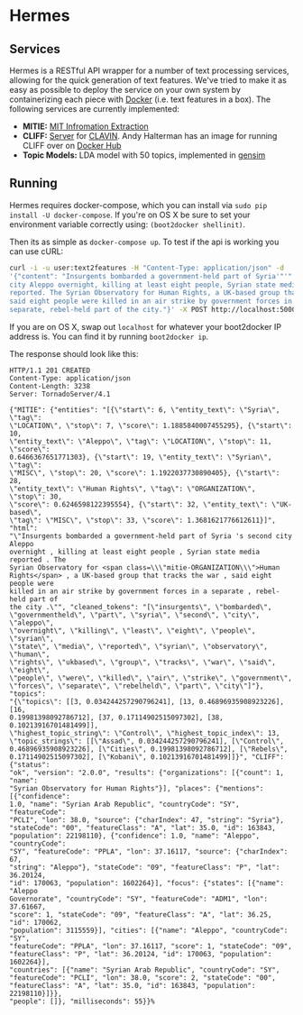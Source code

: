 # Hermes

## Services

Hermes is a RESTful API wrapper for a number of text processing
services, allowing for the quick generation of text features. We've tried to
make it as easy as possible to deploy the service on your own system by
containerizing each piece with [Docker](https://www.docker.com/whatisdocker/) (i.e. text
features in a box). The following services are currently implemented:

- **MITIE:** [MIT Infromation Extraction](https://github.com/mit-nlp/MITIE)
- **CLIFF:** [Server](https://github.com/c4fcm/CLIFF) for
    [CLAVIN](https://github.com/Berico-Technologies/CLAVIN/tree/stable/1.1.x).
    Andy Halterman has an image for running CLIFF over on [Docker
    Hub](https://registry.hub.docker.com/u/ahalterman/cliff/)
- **Topic Models:** LDA model with 50 topics, implemented in
    [gensim](https://radimrehurek.com/gensim/)

## Running

Hermes requires docker-compose, which you can install via `sudo pip install -U
docker-compose`. If you're on OS X be sure to set your environment variable
correctly using: `(boot2docker shellinit)`.

Then its as simple as `docker-compose up`. To test if the api is working you can use cURL:

```bash
curl -i -u user:text2features -H "Content-Type: application/json" -d
'{"content": "Insurgents bombarded a government-held part of Syria'"'"'s second
city Aleppo overnight, killing at least eight people, Syrian state media
reported. The Syrian Observatory for Human Rights, a UK-based group that tracks the war,
said eight people were killed in an air strike by government forces in a
separate, rebel-held part of the city."}' -X POST http://localhost:5000/
```

If you are on OS X, swap out `localhost` for whatever your boot2docker IP
address is. You can find it by running `boot2docker ip`.

The response should look like this:

```http
HTTP/1.1 201 CREATED
Content-Type: application/json
Content-Length: 3238
Server: TornadoServer/4.1

{"MITIE": {"entities": "[{\"start\": 6, \"entity_text\": \"Syria\", \"tag\":
\"LOCATION\", \"stop\": 7, \"score\": 1.1885840007455295}, {\"start\": 10,
\"entity_text\": \"Aleppo\", \"tag\": \"LOCATION\", \"stop\": 11, \"score\":
0.6466367651771303}, {\"start\": 19, \"entity_text\": \"Syrian\", \"tag\":
\"MISC\", \"stop\": 20, \"score\": 1.1922037730890405}, {\"start\": 28,
\"entity_text\": \"Human Rights\", \"tag\": \"ORGANIZATION\", \"stop\": 30,
\"score\": 0.6246598122395554}, {\"start\": 32, \"entity_text\": \"UK-based\",
\"tag\": \"MISC\", \"stop\": 33, \"score\": 1.3681621776612611}]", "html":
"\"Insurgents bombarded a government-held part of Syria 's second city Aleppo
overnight , killing at least eight people , Syrian state media reported . The
Syrian Observatory for <span class=\\\"mitie-ORGANIZATION\\\">Human
Rights</span> , a UK-based group that tracks the war , said eight people were
killed in an air strike by government forces in a separate , rebel-held part of
the city .\"", "cleaned_tokens": "[\"insurgents\", \"bombarded\",
\"governmentheld\", \"part\", \"syria\", \"second\", \"city\", \"aleppo\",
\"overnight\", \"killing\", \"least\", \"eight\", \"people\", \"syrian\",
\"state\", \"media\", \"reported\", \"syrian\", \"observatory\", \"human\",
\"rights\", \"ukbased\", \"group\", \"tracks\", \"war\", \"said\", \"eight\",
\"people\", \"were\", \"killed\", \"air\", \"strike\", \"government\",
\"forces\", \"separate\", \"rebelheld\", \"part\", \"city\"]"}, "topics":
"{\"topics\": [[3, 0.034244257290796241], [13, 0.46896935908923226], [16,
0.19981398092786712], [37, 0.17114902515097302], [38, 0.10213916701481499]],
\"highest_topic_string\": \"Control\", \"highest_topic_index\": 13,
\"topic_strings\": [[\"Assad\", 0.034244257290796241], [\"Control\",
0.46896935908923226], [\"Cities\", 0.19981398092786712], [\"Rebels\",
0.17114902515097302], [\"Kobani\", 0.10213916701481499]]}", "CLIFF": {"status":
"ok", "version": "2.0.0", "results": {"organizations": [{"count": 1, "name":
"Syrian Observatory for Human Rights"}], "places": {"mentions": [{"confidence":
1.0, "name": "Syrian Arab Republic", "countryCode": "SY", "featureCode":
"PCLI", "lon": 38.0, "source": {"charIndex": 47, "string": "Syria"},
"stateCode": "00", "featureClass": "A", "lat": 35.0, "id": 163843,
"population": 22198110}, {"confidence": 1.0, "name": "Aleppo", "countryCode":
"SY", "featureCode": "PPLA", "lon": 37.16117, "source": {"charIndex": 67,
"string": "Aleppo"}, "stateCode": "09", "featureClass": "P", "lat": 36.20124,
"id": 170063, "population": 1602264}], "focus": {"states": [{"name": "Aleppo
Governorate", "countryCode": "SY", "featureCode": "ADM1", "lon": 37.61667,
"score": 1, "stateCode": "09", "featureClass": "A", "lat": 36.25, "id": 170062,
"population": 3115559}], "cities": [{"name": "Aleppo", "countryCode": "SY",
"featureCode": "PPLA", "lon": 37.16117, "score": 1, "stateCode": "09",
"featureClass": "P", "lat": 36.20124, "id": 170063, "population": 1602264}],
"countries": [{"name": "Syrian Arab Republic", "countryCode": "SY",
"featureCode": "PCLI", "lon": 38.0, "score": 2, "stateCode": "00",
"featureClass": "A", "lat": 35.0, "id": 163843, "population": 22198110}]}},
"people": []}, "milliseconds": 55}}%
```
